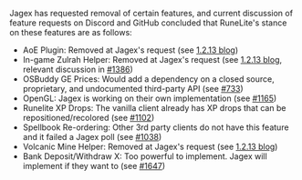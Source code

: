 Jagex has requested removal of certain features, and current discussion of feature requests on Discord and GitHub concluded that RuneLite's stance on these features are as follows:
* AoE Plugin: Removed at Jagex's request (see [1.2.13 blog](https://runelite.net/blog/show/2018-01-25-1.2.13-Release))
* In-game Zulrah Helper: Removed at Jagex's request (see [1.2.13 blog](https://runelite.net/blog/show/2018-01-25-1.2.13-Release), relevant discussion in [#1386](https://github.com/runelite/runelite/issues/1386))
* OSBuddy GE Prices: Would add a dependency on a closed source, proprietary, and undocumented third-party API (see [#733](https://github.com/runelite/runelite/issues/733))
* OpenGL: Jagex is working on their own implementation (see [#1165](https://github.com/runelite/runelite/issues/1165))
* Runelite XP Drops: The vanilla client already has XP drops that can be repositioned/recolored (see [#1102](https://github.com/runelite/runelite/issues/1102))
* Spellbook Re-ordering: Other 3rd party clients do not have this feature and it failed a Jagex poll (see [#1038](https://github.com/runelite/runelite/issues/1038))
* Volcanic Mine Helper: Removed at Jagex's request (see [1.2.13 blog](https://runelite.net/blog/show/2018-01-25-1.2.13-Release))
* Bank Deposit/Withdraw X: Too powerful to implement. Jagex will implement if they want to (see [#1647](https://github.com/runelite/runelite/issues/1647))